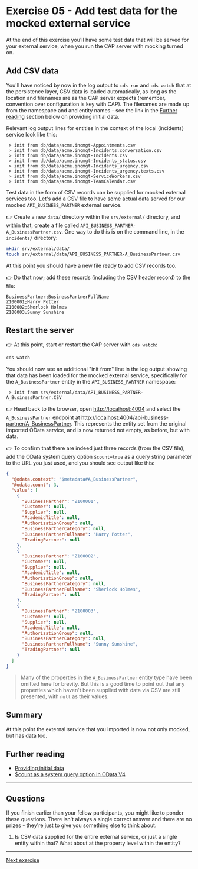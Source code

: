 # Exercise 05 - Add test data for the mocked external service

At the end of this exercise you'll have some test data that will be served for your external service, when you run the CAP server with mocking turned on.

## Add CSV data

You'll have noticed by now in the log output to `cds run` and `cds watch` that at the persistence layer, CSV data is loaded automatically, as long as the location and filenames are as the CAP server expects (remember, convention over configuration is key with CAP). The filenames are made up from the namespace and and entity names - see the link in the [Further reading](#further-reading) section below on providing initial data.

Relevant log output lines for entities in the context of the local (incidents) service look like this:

```text
 > init from db/data/acme.incmgt-Appointments.csv
 > init from db/data/acme.incmgt-Incidents.conversation.csv
 > init from db/data/acme.incmgt-Incidents.csv
 > init from db/data/acme.incmgt-Incidents_status.csv
 > init from db/data/acme.incmgt-Incidents_urgency.csv
 > init from db/data/acme.incmgt-Incidents_urgency.texts.csv
 > init from db/data/acme.incmgt-ServiceWorkers.csv
 > init from db/data/acme.incmgt-TeamCalendar.csv
```

Test data in the form of CSV records can be supplied for mocked external services too. Let's add a CSV file to have some actual data served for our mocked `API_BUSINESS_PARTNER` external service.

👉 Create a new `data/` directory within the `srv/external/` directory, and within that, create a file called `API_BUSINESS_PARTNER-A_BusinessPartner.csv`. One way to do this is on the command line, in the `incidents/` directory:

```bash
mkdir srv/external/data/
touch srv/external/data/API_BUSINESS_PARTNER-A_BusinessPartner.csv
```

At this point you should have a new file ready to add CSV records too.

👉 Do that now; add these records (including the CSV header record) to the file:

```csv
BusinessPartner;BusinessPartnerFullName
Z100001;Harry Potter
Z100002;Sherlock Holmes
Z100003;Sunny Sunshine
```

## Restart the server

👉 At this point, start or restart the CAP server with `cds watch`:

```bash
cds watch
```

You should now see an additional "init from" line in the log output showing that data has been loaded for the mocked external service, specifically for the `A_BusinessPartner` entity in  the `API_BUSINESS_PARTNER` namespace:

```text
 > init from srv/external/data/API_BUSINESS_PARTNER-A_BusinessPartner.CSV
```

👉 Head back to the browser, open <http://localhost:4004> and select the `A_BusinessPartner` endpoint at <http://localhost:4004/api-business-partner/A_BusinessPartner>. This represents the entity set from the original imported OData service, and is now returned not empty, as before, but with data.

👉 To confirm that there are indeed just three records (from the CSV file), add the OData system query option `$count=true` as a query string parameter to the URL you just used, and you should see output like this:

```json
{
  "@odata.context": "$metadata#A_BusinessPartner",
  "@odata.count": 3,
  "value": [
    {
      "BusinessPartner": "Z100001",
      "Customer": null,
      "Supplier": null,
      "AcademicTitle": null,
      "AuthorizationGroup": null,
      "BusinessPartnerCategory": null,
      "BusinessPartnerFullName": "Harry Potter",
      "TradingPartner": null
    },
    {
      "BusinessPartner": "Z100002",
      "Customer": null,
      "Supplier": null,
      "AcademicTitle": null,
      "AuthorizationGroup": null,
      "BusinessPartnerCategory": null,
      "BusinessPartnerFullName": "Sherlock Holmes",
      "TradingPartner": null
    },
    {
      "BusinessPartner": "Z100003",
      "Customer": null,
      "Supplier": null,
      "AcademicTitle": null,
      "AuthorizationGroup": null,
      "BusinessPartnerCategory": null,
      "BusinessPartnerFullName": "Sunny Sunshine",
      "TradingPartner": null
    }
  ]
}
```

> Many of the properties in the `A_BusinessPartner` entity type have been omitted here for brevity. But this is a good time to point out that any properties which haven't been supplied with data via CSV are still presented, with `null` as their values.


## Summary

At this point the external service that you imported is now not only mocked, but has data too.

## Further reading

* [Providing initial data](https://cap.cloud.sap/docs/guides/databases#providing-initial-data)
* [$count as a system query option in OData V4](https://github.com/qmacro/odata-v4-and-cap/blob/main/slides.md#odata-v4)

---

## Questions

If you finish earlier than your fellow participants, you might like to ponder these questions. There isn't always a single correct answer and there are no prizes - they're just to give you something else to think about.

1. Is CSV data supplied for the entire external service, or just a single entity within that? What about at the property level within the entity?

---

[Next exercise](../06-mock-separate-process/)
